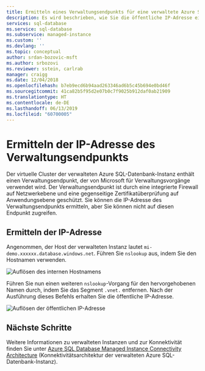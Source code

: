 ```yaml
---
title: Ermitteln eines Verwaltungsendpunkts für eine verwaltete Azure SQL-Datenbank-Instanz | Microsoft-Dokumentation
description: Es wird beschrieben, wie Sie die öffentliche IP-Adresse eines Verwaltungsendpunkts für eine verwaltete Azure SQL-Datenbank-Instanz abrufen und den integrierten Firewallschutz überprüfen.
services: sql-database
ms.service: sql-database
ms.subservice: managed-instance
ms.custom: ''
ms.devlang: ''
ms.topic: conceptual
author: srdan-bozovic-msft
ms.author: srbozovi
ms.reviewer: sstein, carlrab
manager: craigg
ms.date: 12/04/2018
ms.openlocfilehash: b7eb9ecd6b94aad263346ad6b5c45b694e0bd46f
ms.sourcegitcommit: 41ca82b5f95d2e07b0c7f9025b912daf0ab21909
ms.translationtype: HT
ms.contentlocale: de-DE
ms.lasthandoff: 06/13/2019
ms.locfileid: "60700005"
---
```

# <a name="determine-the-management-endpoint-ip-address"></a>Ermitteln der IP-Adresse des Verwaltungsendpunkts

Der virtuelle Cluster der verwalteten Azure SQL-Datenbank-Instanz enthält einen Verwaltungsendpunkt, der von Microsoft für Verwaltungsvorgänge verwendet wird. Der Verwaltungsendpunkt ist durch eine integrierte Firewall auf Netzwerkebene und eine gegenseitige Zertifikatüberprüfung auf Anwendungsebene geschützt. Sie können die IP-Adresse des Verwaltungsendpunkts ermitteln, aber Sie können nicht auf diesen Endpunkt zugreifen.

## <a name="determine-ip-address"></a>Ermitteln der IP-Adresse

Angenommen, der Host der verwalteten Instanz lautet `mi-demo.xxxxxx.database.windows.net`. Führen Sie `nslookup` aus, indem Sie den Hostnamen verwenden.

![Auflösen des internen Hostnamens](./media/sql-database-managed-instance-management-endpoint/01_find_internal_host.png)

Führen Sie nun einen weiteren `nslookup`-Vorgang für den hervorgehobenen Namen durch, indem Sie das Segment `.vnet.` entfernen. Nach der Ausführung dieses Befehls erhalten Sie die öffentliche IP-Adresse.

![Auflösen der öffentlichen IP-Adresse](./media/sql-database-managed-instance-management-endpoint/02_find_public_ip.png)

## <a name="next-steps"></a>Nächste Schritte

Weitere Informationen zu verwalteten Instanzen und zur Konnektivität finden Sie unter [Azure SQL Database Managed Instance Connectivity Architecture](sql-database-managed-instance-connectivity-architecture.md) (Konnektivitätsarchitektur der verwalteten Azure SQL-Datenbank-Instanz).
